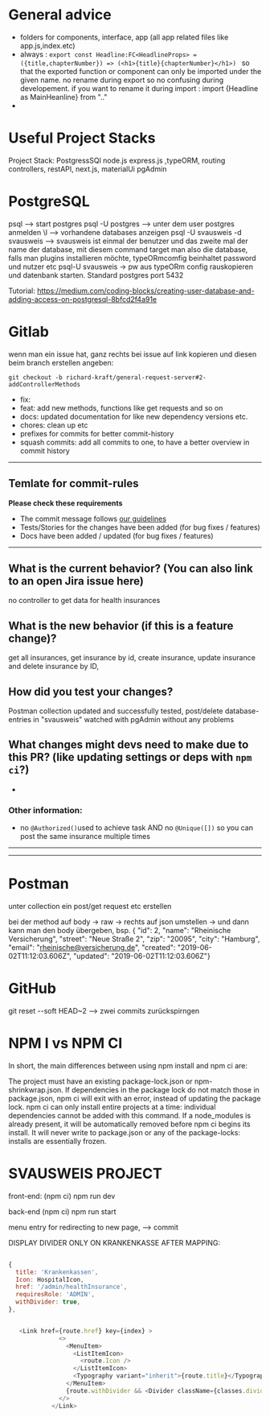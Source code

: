 # General advice

- folders for components, interface, app (all app related files like app.js,index.etc)
- always : ```export const Headline:FC<HeadlineProps> =  ({title,chapterNumber}) => (<h1>{title}{chapterNumber}</h1>) ``` so that the exported function or component can only be imported under the given name. no rename during export so no confusing during developement. if you want to rename it during import : import {Headline as MainHeanline} from ".." 
- 

# Useful Project Stacks
Project Stack:
PostgressSQl
node.js express.js ,typeORM, routing controllers,
restAPI,
next.js, materialUi
pgAdmin



# PostgreSQL 
psql --> start postgres
psql -U postgres --> unter dem user postgres anmelden
\l --> vorhandene databases anzeigen
psql -U svausweis -d svausweis --> svausweis ist einmal der benutzer und das zweite mal der name der database, mit diesem command target man also die database, falls man plugins installieren möchte,
typeORmcomfig beinhaltet password und nutzer etc
psql-U svausweis -> pw aus typeORm config rauskopieren und datenbank starten.
Standard postgres port 5432

Tutorial:
 https://medium.com/coding-blocks/creating-user-database-and-adding-access-on-postgresql-8bfcd2f4a91e

# Gitlab

wenn man ein issue hat, ganz rechts bei issue auf link kopieren und diesen beim branch erstellen angeben:

```
git checkout -b richard-kraft/general-request-server#2-addControllerMethods

```


[WIP]:
feat:
- fix: 
- feat: add new methods, functions like get requests and so on
- docs: updated documentation for like new dependency versions etc.
- chores: clean up etc
- prefixes for commits for better commit-history
- squash commits: add all commits to one, to have a better overview in commit history 

-----------

## Temlate for commit-rules


**Please check these requirements**

* The commit message follows [our guidelines](https://www.conventionalcommits.org/)
* Tests/Stories for the changes have been added (for bug fixes / features)
* Docs have been added / updated (for bug fixes / features)

---

## What is the current behavior? (You can also link to an open Jira issue here)

no controller to get data for health insurances


## What is the new behavior (if this is a feature change)?

get all insurances, get insurance by id, create insurance, update insurance and delete insurance by ID,


## How did you test your changes?

Postman collection updated and successfully tested, post/delete database-entries in "svausweis" watched with pgAdmin without any problems

## What changes might devs need to make due to this PR? (like updating settings or deps with `npm ci`?)

-

### Other information:

- no `@Authorized()`used to achieve task AND no `@Unique([])` so you can post the same insurance multiple times




--------------------
--------------------
# Postman

unter collection ein post/get request etc erstellen


bei der method auf body -> raw -> rechts auf json umstellen -> und dann kann man den body übergeben, bsp. {   "id": 2,
    "name": "Rheinische Versicherung",
    "street": "Neue Straße 2",
    "zip": "20095",
    "city": "Hamburg",
    "email": "rheinische@versicherung.de",
    "created": "2019-06-02T11:12:03.606Z",
    "updated": "2019-06-02T11:12:03.606Z"}



# GitHub 

git reset --soft HEAD~2   --> zwei commits zurückspirngen

# NPM I vs NPM CI



In short, the main differences between using npm install and npm ci are:

The project must have an existing package-lock.json or npm-shrinkwrap.json.
If dependencies in the package lock do not match those in package.json, npm ci will exit with an error, instead of updating the package lock.
npm ci can only install entire projects at a time: individual dependencies cannot be added with this command.
If a node_modules is already present, it will be automatically removed before npm ci begins its install.
It will never write to package.json or any of the package-locks: installs are essentially frozen.

# SVAUSWEIS PROJECT


front-end:
(npm ci) 
npm run dev

back-end
(npm ci)
npm run start



menu entry for redirecting to new page, --> commit

DISPLAY DIVIDER ONLY ON KRANKENKASSE AFTER MAPPING:

  ```js

  {
    title: 'Krankenkassen',
    Icon: HospitalIcon,
    href: '/admin/healthInsurance',
    requiresRole: 'ADMIN',
    withDivider: true,
  },


     <Link href={route.href} key={index} >
                <>
                  <MenuItem>
                    <ListItemIcon>
                      <route.Icon />
                    </ListItemIcon>
                    <Typography variant="inherit">{route.title}</Typography>
                  </MenuItem>
                  {route.withDivider && <Divider className={classes.divider} />}
                </>
              </Link>
```